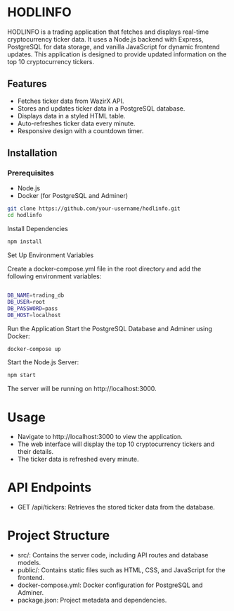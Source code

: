# HODLINFO
HODLINFO is a trading application that fetches and displays real-time cryptocurrency ticker data. It uses a Node.js backend with Express, PostgreSQL for data storage, and vanilla JavaScript for dynamic frontend updates. This application is designed to provide updated information on the top 10 cryptocurrency tickers.

## Features
- Fetches ticker data from WazirX API.
- Stores and updates ticker data in a PostgreSQL database.
- Displays data in a styled HTML table.
- Auto-refreshes ticker data every minute.
- Responsive design with a countdown timer.

## Installation
### Prerequisites
- Node.js
- Docker (for PostgreSQL and Adminer)

```bash
git clone https://github.com/your-username/hodlinfo.git
cd hodlinfo
```
Install Dependencies

```bash
npm install
```

Set Up Environment Variables

Create a docker-compose.yml file in the root directory and add the following environment variables:

```bash

DB_NAME=trading_db
DB_USER=root
DB_PASSWORD=pass
DB_HOST=localhost
```
Run the Application
Start the PostgreSQL Database and Adminer using Docker:

```bash
docker-compose up
```
Start the Node.js Server:

```bash
npm start
```
The server will be running on http://localhost:3000.

# Usage
- Navigate to http://localhost:3000 to view the application.
- The web interface will display the top 10 cryptocurrency tickers and their details.
- The ticker data is refreshed every minute.
# API Endpoints
- GET /api/tickers: Retrieves the stored ticker data from the database.
# Project Structure
- src/: Contains the server code, including API routes and database models.
- public/: Contains static files such as HTML, CSS, and JavaScript for the frontend.
- docker-compose.yml: Docker configuration for PostgreSQL and Adminer.
- package.json: Project metadata and dependencies.

